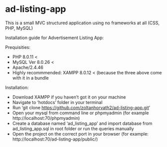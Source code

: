 # ad-listing-app
This is a small MVC structured application using no frameworks at all (CSS, PHP, MySQL)

Installation guide for Advertisement Listing App:

Prequisities:

- PHP 8.0.11 <
- MySQL  Ver 8.0.26 <
- Apache/2.4.46
- Highly recommmended: XAMPP 8.0.12 < (because the three above come with it in a bundle

Installation:

- Download XAMPP if you haven’t got it on your machine
- Navigate to ‘hotdocs’ folder in your terminal
- Run ‘git clone https://github.com/zoltanhorvath2/ad-listing-app.git'
- Open your mysql from command line or phpmyadmin (for example http://localhost:70/phpmyadmin)
- Create a database named ‘ad_listing_app’ and import database from ad_listing_app.sql in root folder or run the queries manually
- Open the project on the correct port in your browser (for example: http://localhost:70/ad-listing-app/public/)
